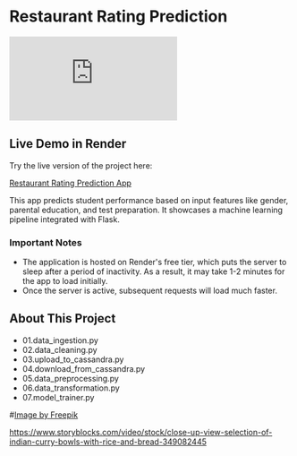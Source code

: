 # Restaurant Rating Prediction

![Profile Pictur](https://www.freepik.com/free-photo/full-shot-smiley-woman-with-smartphone_26006350.htm#fromView=image_search_similar&page=1&position=7&uuid=1e193df9-3eea-43a0-b8b8-f842849831c8&new_detail=true)


## Live Demo in Render
Try the live version of the project here:

[Restaurant Rating Prediction App](https://restaurant-rating-prediction-yw9u.onrender.com)

This app predicts student performance based on input features like gender, parental education, and test preparation. It showcases a machine learning pipeline integrated with Flask.

### Important Notes

- The application is hosted on Render's free tier, which puts the server to sleep after a period of inactivity. As a result, it may take 1-2 minutes for the app to load initially.
- Once the server is active, subsequent requests will load much faster.


## About This Project

- 01.data_ingestion.py 
- 02.data_cleaning.py
- 03.upload_to_cassandra.py
- 04.download_from_cassandra.py
- 05.data_preprocessing.py
- 06.data_transformation.py
- 07.model_trainer.py













#<a href="https://www.freepik.com/free-photo/full-shot-smiley-woman-with-smartphone_26006350.htm#fromView=image_search_similar&page=1&position=7&uuid=1e193df9-3eea-43a0-b8b8-f842849831c8&new_detail=true">Image by Freepik</a>



https://www.storyblocks.com/video/stock/close-up-view-selection-of-indian-curry-bowls-with-rice-and-bread-349082445
